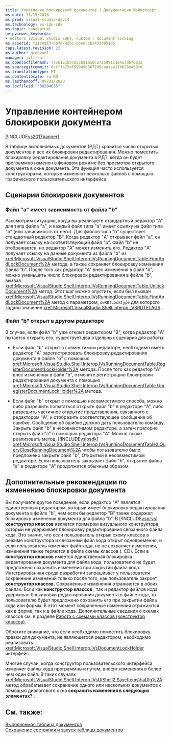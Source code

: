 ```yaml
---
title: Управление блокировкой документов | Документация Майкрософт
ms.date: 11/15/2016
ms.prod: visual-studio-dev14
ms.technology: vs-ide-sdk
ms.topic: conceptual
helpviewer_keywords:
- editors [Visual Studio SDK], custom - document locking
ms.assetid: fa1ce513-eb7d-42bc-b6e8-cb2433d051d5
caps.latest.revision: 22
ms.author: gregvanl
manager: jillfra
ms.openlocfilehash: 73c6151b5c02cb81a10c2725091c16457db70e33
ms.sourcegitcommit: 6cfffa72af599a9d667249caaaa411bb28ea69fd
ms.translationtype: MT
ms.contentlocale: ru-RU
ms.lasthandoff: 09/02/2020
ms.locfileid: "68204635"
---
```

# <a name="document-lock-holder-management"></a>Управление контейнером блокировки документа
[!INCLUDE[vs2017banner](../includes/vs2017banner.md)]

В таблице выполняемых документов (РДТ) хранится число открытых документов и все их блокировки редактирования. Можно поместить блокировку редактирования документа в РДТ, когда он будет программно изменен в фоновом режиме без просмотра открытого документа в окне документа. Эта функция часто используется конструкторами, которые изменяют несколько файлов с помощью графического пользовательского интерфейса.  
  
## <a name="document-lock-holder-scenarios"></a>Сценарии блокировки документов  
  
### <a name="file-a-has-a-dependence-on-file-b"></a>Файл "a" имеет зависимость от файла "b"  
 Рассмотрим ситуацию, когда вы реализуете стандартный редактор "A" для типа файла "a", и каждый файл типа "a" имеет ссылку на файл типа "b" (или зависимость от него). Для файлов типа "b" существует стандартный редактор "B". Когда редактор "A" открывает файл "a", он получает ссылку на соответствующий файл "b". Файл "b" не отображается, но редактор "A" может изменить его. Редактор "A" получает ссылку на данные документа из файла "b" из <xref:Microsoft.VisualStudio.Shell.Interop.IVsRunningDocumentTable.FindAndLockDocument%2A> метода, а также сохраняет блокировку изменения файла "b". После того как редактор "A" внес изменения в файл "b", можно уменьшить число блокировок редактирования в файле "b", вызвав <xref:Microsoft.VisualStudio.Shell.Interop.IVsRunningDocumentTable.UnlockDocument%2A> метод. Этот шаг можно опустить, если был вызван <xref:Microsoft.VisualStudio.Shell.Interop.IVsRunningDocumentTable.FindAndLockDocument%2A> метод с параметром, `dwRDTLockType` для которого задано значение <xref:Microsoft.VisualStudio.Shell.Interop._VSRDTFLAGS> .  
  
### <a name="file-b-is-opened-by-a-different-editor"></a>Файл "b" открыт в другом редакторе  
 В случае, если файл "b" уже открыт редактором "B", когда редактор "A" пытается открыть его, существует два отдельных сценария для работы:  
  
- Если файл "b" открыт в совместимом редакторе, необходимо иметь редактор "A" зарегистрировать блокировку редактирования документа в файле "b" с помощью <xref:Microsoft.VisualStudio.Shell.Interop.IVsRunningDocumentTable.RegisterDocumentLockHolder%2A> метода. После того как редактор "A" внес изменения в файл "b", отмените регистрацию блокировки редактирования документа с помощью <xref:Microsoft.VisualStudio.Shell.Interop.IVsRunningDocumentTable.UnregisterDocumentLockHolder%2A> метода.  
  
- Если файл "b" открыт с помощью несовместимого способа, можно либо разрешить попытаться открыть файл "b" в редакторе "A", либо разрешить частичное открытие представления, связанного с редактором "A", и отобразить соответствующее сообщение об ошибке. Сообщение об ошибке должно дать пользователю команду Закрыть файл "b" в несовместимом редакторе, а затем повторно открыть файл "a" с помощью редактора "A". Можно также реализовать метод, [!INCLUDE[vsipsdk](../includes/vsipsdk-md.md)] <xref:Microsoft.VisualStudio.Shell.Interop.IVsRunningDocumentTable2.QueryCloseRunningDocument%2A> чтобы пользователю было предложено закрыть файл "b", Открытый в несовместимом редакторе. Если пользователь закрывает файл "b", открытие файла "a" в редакторе "A" продолжится обычным образом.  
  
## <a name="additional-document-edit-lock-considerations"></a>Дополнительные рекомендации по изменению блокировки документа  
 Вы получаете другое поведение, если редактор "A" является единственным редактором, который имеет блокировку редактирования документа в файле "b", чем если бы редактор "B" также содержал блокировку изменения документа для файла "b". В [!INCLUDE[vsprvs](../includes/vsprvs-md.md)] **конструктор классов** является примером визуального конструктора, который не удерживает блокировку редактирования связанного файла кода. Это значит, что если пользователь открыл схему классов в режиме конструктора и связанный файл кода открыт одновременно, и если пользователь изменяет файл кода, но не сохраняет изменения, изменения также теряются в файле схемы классов (. CD). Если в **конструктор классов** имеется единственная блокировка редактирования документа для файла кода, пользователю не будет предложено сохранить изменения при закрытии файла кода. Интегрированная среда разработки запрашивает у пользователя сохранение изменений только после того, как пользователь закроет **конструктор классов**. Сохраненные изменения отражаются в обоих файлах. Если как **конструктор классов** , так и редактор файлов кода удерживал блокировки редактирования документа в файле кода, то пользователю будет предложено сохранить его при закрытии файла кода или формы. В этот момент сохраненные изменения отражаются как в форме, так и в файле кода. Дополнительные сведения о схемах классов см. в разделе [Работа с схемами классов (конструктор классов)](../ide/working-with-class-diagrams-class-designer.md).  
  
 Обратите внимание, что если необходимо поместить блокировку правки для документа, не являющегося редактором, необходимо реализовать <xref:Microsoft.VisualStudio.Shell.Interop.IVsDocumentLockHolder> интерфейс.  
  
 Многие случаи, когда конструктор пользовательского интерфейса изменяет файлы кода программным путем, вносит изменения в более чем один файл. В таких случаях <xref:Microsoft.VisualStudio.Shell.Interop.IVsUIShell2.SaveItemsViaDlg%2A> метод обрабатывает сохранение одного или нескольких документов с помощью диалогового окна **сохранить изменения в следующих элементах?** .  
  
## <a name="see-also"></a>См. также:  
 [Выполняемая таблица документов](../extensibility/internals/running-document-table.md)   
 [Сохранение состояния и запуск таблицы документов](../extensibility/internals/persistence-and-the-running-document-table.md)
